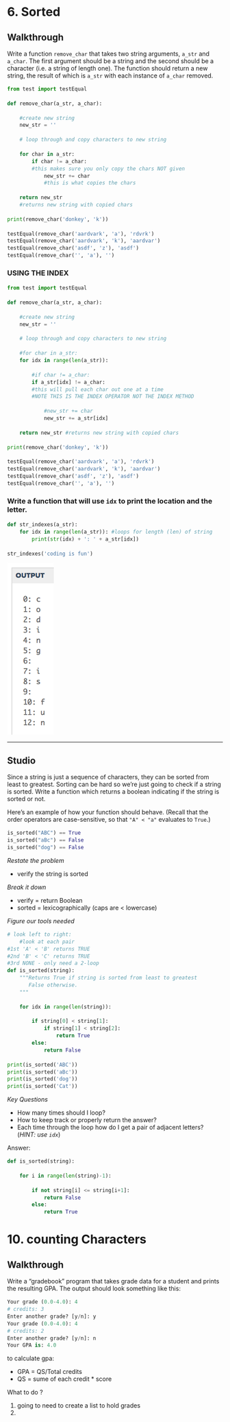 # 6. Sorted

## Walkthrough
Write a function `remove_char` that takes two string arguments, `a_str` and `a_char`. The first argument should be a string and the second should be a character (i.e. a string of length one). The function should return a new string, the result of which is `a_str` with each instance of `a_char` removed.

```python
from test import testEqual

def remove_char(a_str, a_char):

    #create new string
    new_str = ''
    
    # loop through and copy characters to new string
    
    for char in a_str:
        if char != a_char: 
        #this makes sure you only copy the chars NOT given
            new_str += char 
            #this is what copies the chars
    
    return new_str 
    #returns new string with copied chars

print(remove_char('donkey', 'k'))

testEqual(remove_char('aardvark', 'a'), 'rdvrk')
testEqual(remove_char('aardvark', 'k'), 'aardvar')
testEqual(remove_char('asdf', 'z'), 'asdf')
testEqual(remove_char('', 'a'), '')
```
### USING THE INDEX
```python
from test import testEqual

def remove_char(a_str, a_char):

    #create new string
    new_str = ''
    
    # loop through and copy characters to new string
    
    #for char in a_str:
    for idx in range(len(a_str)):
        
        #if char != a_char: 
        if a_str[idx] != a_char: 
        #this will pull each char out one at a time 
        #NOTE THIS IS THE INDEX OPERATOR NOT THE INDEX METHOD
        
            #new_str += char 
            new_str += a_str[idx]
    
    return new_str #returns new string with copied chars
    
print(remove_char('donkey', 'k'))
      
testEqual(remove_char('aardvark', 'a'), 'rdvrk')
testEqual(remove_char('aardvark', 'k'), 'aardvar')
testEqual(remove_char('asdf', 'z'), 'asdf')
testEqual(remove_char('', 'a'), '')
```
### Write a function that will use `idx` to print the location and the letter.
```python
def str_indexes(a_str):
    for idx in range(len(a_str)): #loops for length (len) of string
        print(str(idx) + ': ' + a_str[idx])
        
str_indexes('coding is fun')   
```
![example](figs/idx_example.png)
___

## Studio 
Since a string is just a sequence of characters, they can be sorted from least to greatest. Sorting can be hard so we’re just going to check if a string is sorted. Write a function which returns a boolean indicating if the string is sorted or not.

Here’s an example of how your function should behave. (Recall that the order operators are case-sensitive, so that `"A" < "a"` evaluates to `True`.)
```python
is_sorted("ABC") == True
is_sorted("aBc") == False
is_sorted("dog") == False
```
*Restate the problem*
* verify the string is sorted

*Break it down*
* verify = return Boolean
* sorted = lexicographically (caps are < lowercase)

*Figure our tools needed*
```python
# look left to right:
    #look at each pair
#1st 'A' < 'B' returns TRUE
#2nd 'B' < 'C' returns TRUE
#3rd NONE - only need a 2-loop 
def is_sorted(string):
    """Returns True if string is sorted from least to greatest
       False otherwise.
    """
    
    for idx in range(len(string)):
        
        if string[0] < string[1]:
            if string[1] < string[2]:
                return True
        else:
            return False

print(is_sorted('ABC'))
print(is_sorted('aBc'))
print(is_sorted('dog'))
print(is_sorted('Cat')) 
```  
*Key Questions*
* How many times should I loop?
* How to keep track or properly return the answer?
* Each time through the loop how do I get a pair of adjacent letters? (*HINT: use `idx`*)

Answer:
```python
def is_sorted(string):
  
    for i in range(len(string)-1):
        
        if not string[i] <= string[i+1]:
            return False
        else:
            return True
```

# 10. counting Characters

## Walkthrough

Write a “gradebook” program that takes grade data for a student and prints the resulting GPA. The output should look something like this:
``` python
Your grade (0.0-4.0): 4
# credits: 3
Enter another grade? [y/n]: y
Your grade (0.0-4.0): 4
# credits: 2
Enter another grade? [y/n]: n
Your GPA is: 4.0
```
to calculate gpa:
* GPA = QS/Total credits
* QS = sume of each credit * score

What to do ?

1. going to need to create a list to hold grades
1. 


